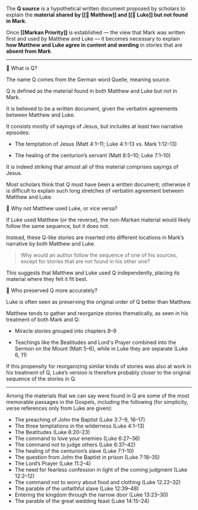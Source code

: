 The **Q source** is a hypothetical written document proposed by scholars to explain the **material shared by [[📜 Matthew]] and [[📜 Luke]] but not found in Mark**.

Once **[[Markan Priority]]** is established — the view that Mark was written first and used by Matthew and Luke — it becomes necessary to explain **how Matthew and Luke agree in content and wording** in stories that are **absent from Mark**.

---
📜 What is Q?

The name Q comes from the German word Quelle, meaning source.

Q is defined as the material found in both Matthew and Luke but not in Mark.

It is believed to be a written document, given the verbatim agreements between Matthew and Luke.

It consists mostly of sayings of Jesus, but includes at least two narrative episodes:

- The temptation of Jesus (Matt 4:1–11; Luke 4:1–13 vs. Mark 1:12–13)
    
- The healing of the centurion’s servant (Matt 8:5–10; Luke 7:1–10)
    

It is indeed striking that almost all of this material comprises sayings of Jesus.

Most scholars think that Q must have been a written document; otherwise it is difficult to explain such long stretches of verbatim agreement between Matthew and Luke.

🧩 Why not Matthew used Luke, or vice versa?

If Luke used Matthew (or the reverse), the non-Markan material would likely follow the same sequence, but it does not.

Instead, these Q-like stories are inserted into different locations in Mark’s narrative by both Matthew and Luke.

> Why would an author follow the sequence of one of his sources, except for stories that are not found in his other one?

This suggests that Matthew and Luke used Q independently, placing its material where they felt it fit best.

🧭 Who preserved Q more accurately?

Luke is often seen as preserving the original order of Q better than Matthew.

Matthew tends to gather and reorganize stories thematically, as seen in his treatment of both Mark and Q:

- Miracle stories grouped into chapters 8–9
    
- Teachings like the Beatitudes and Lord's Prayer combined into the Sermon on the Mount (Matt 5–6), while in Luke they are separate (Luke 6, 11)
    

If this propensity for reorganizing similar kinds of stories was also at work in his treatment of Q, Luke’s version is therefore probably closer to the original sequence of the stories in Q.

---

Among the materials that we can say were found in Q are some of the most memorable
passages in the Gospels, including the following (for simplicity, verse references only from
Luke are given):
- The preaching of John the Baptist (Luke 3:7–9, 16–17)
- The three temptations in the wilderness (Luke 4:1–13)
- The Beatitudes (Luke 6:20–23)
- The command to love your enemies (Luke 6:27–36)
- The command not to judge others (Luke 6:37–42)
- The healing of the centurion’s slave (Luke 7:1–10)
- The question from John the Baptist in prison (Luke 7:18–35)
- The Lord’s Prayer (Luke 11:2–4)
- The need for fearless confession in light of the coming judgment (Luke 12:2–12)
- The command not to worry about food and clothing (Luke 12:22–32)
- The parable of the unfaithful slave (Luke 12:39–48)
- Entering the kingdom through the narrow door (Luke 13:23–30)
- The parable of the great wedding feast (Luke 14:15–24)